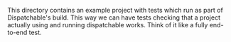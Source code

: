 This directory contains an example project with tests which run as part of 
Dispatchable's build. This way we can have tests checking that a project actually using 
and running dispatchable works. Think of it like a fully end-to-end test.